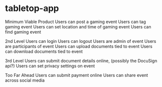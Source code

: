 # tabletop-app

Minimum Viable Product
Users can post a gaming event
Users can tag gaming event
Users can set location and time of gaming event
Users can find gaming event

2nd Level
Users can login
Users can logout
Users are admin of event
Users are participants of event
Users can upload documents tied to event
Users can download documents tied to event

3rd Level
Users can submit document details online, (possibly the DocuSign api?)
Users can set privacy settings on event

Too Far Ahead
Users can submit payment online
Users can share event across social media
